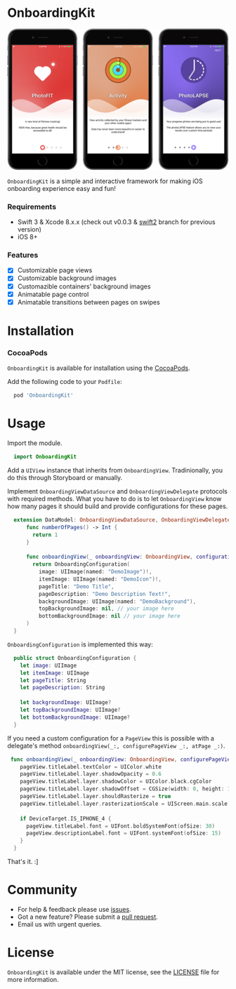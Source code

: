 # OnboardingKit

<p align="center">
  <img src ="https://raw.githubusercontent.com/Athlee/OnboardingKit/master/Assets/onboardingdemox1.png" />
</p>

`OnboardingKit` is a simple and interactive framework for making iOS onboarding experience easy and fun!  

### Requirements
- Swift 3 & Xcode 8.x.x (check out v0.0.3 & [swift2](https://github.com/Athlee/OnboardingKit/tree/swift2) branch for previous version)
- iOS 8+

### Features 
- [x] Customizable page views 
- [x] Customizable background images 
- [x] Customazible containers' background images
- [x] Animatable page control 
- [x] Animatable transitions between pages on swipes 

# Installation
### CocoaPods

`OnboardingKit` is available for installation using the [CocoaPods](https://cocoapods.org).

Add the following code to your `Podfile`:
```ruby
  pod 'OnboardingKit'
```

# Usage
Import the module. 

```swift 
  import OnboardingKit
```

Add a `UIView` instance that inherits from `OnboardingView`. Tradinionally, you do this through Storyboard or manually. 

Implement `OnboardingViewDataSource` and `OnboardingViewDelegate` protocols with required methods. What you have to do is to let `OnboardingView` know how many pages it should build and provide configurations for these pages. 

```swift
  extension DataModel: OnboardingViewDataSource, OnboardingViewDelegate {
      func numberOfPages() -> Int {
        return 1
      }
      
      func onboardingView(_ onboardingView: OnboardingView, configurationForPage page: Int) -> OnboardingConfiguration {
        return OnboardingConfiguration(
          image: UIImage(named: "DemoImage")!,
          itemImage: UIImage(named: "DemoIcon")!,
          pageTitle: "Demo Title",
          pageDescription: "Demo Description Text!",
          backgroundImage: UIImage(named: "DemoBackground"),
          topBackgroundImage: nil, // your image here
          bottomBackgroundImage: nil // your image here
      )
  }
```

`OnboardingConfiguration` is implemented this way:

```swift
  public struct OnboardingConfiguration {
    let image: UIImage
    let itemImage: UIImage
    let pageTitle: String
    let pageDescription: String
  
    let backgroundImage: UIImage?
    let topBackgroundImage: UIImage?
    let bottomBackgroundImage: UIImage?
  }
```

If you need a custom configuration for a `PageView` this is possible with a delegate's method `onboardingView(_:, configurePageView _:, atPage _:)`. 

```swift
 func onboardingView(_ onboardingView: OnboardingView, configurePageView pageView: PageView, atPage page: Int) {
    pageView.titleLabel.textColor = UIColor.white
    pageView.titleLabel.layer.shadowOpacity = 0.6
    pageView.titleLabel.layer.shadowColor = UIColor.black.cgColor
    pageView.titleLabel.layer.shadowOffset = CGSize(width: 0, height: 1)
    pageView.titleLabel.layer.shouldRasterize = true
    pageView.titleLabel.layer.rasterizationScale = UIScreen.main.scale
    
    if DeviceTarget.IS_IPHONE_4 {
      pageView.titleLabel.font = UIFont.boldSystemFont(ofSize: 30)
      pageView.descriptionLabel.font = UIFont.systemFont(ofSize: 15)
    }
  }
```

That's it. :]

# Community
* For help & feedback please use [issues](https://github.com/Athlee/OnboardingKit/issues).
* Got a new feature? Please submit a [pull request](https://github.com/Athlee/OnboardingKit/pulls).
* Email us with urgent queries. 

# License
`OnboardingKit` is available under the MIT license, see the [LICENSE](https://github.com/Athlee/OnboardingKit/blob/master/LICENSE) file for more information.

